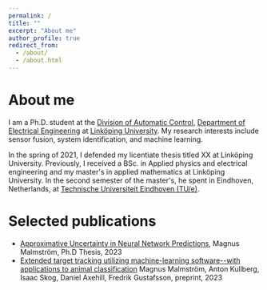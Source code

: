 ```yaml
---
permalink: /
title: ""
excerpt: "About me"
author_profile: true
redirect_from: 
  - /about/
  - /about.html
---
```


About me
======
I am a Ph.D. student at the [Division of Automatic Control](http://www.control.isy.liu.se/), [Department of Electrical Engineering](http://www.isy.liu.se/) at [Linköping University](https://liu.se/). My research interests include sensor fusion, system identification, and machine learning. 

In the spring of 2021, I defended my licentiate thesis titled XX at Linköping University. Previously, I received a BSc. in Applied physics and electrical engineering and my master's in applied mathematics at Linköping University. In the second semester of the master's, he spent in Eindhoven, Netherlands, at [Technische Universiteit Eindhoven (TU/e)](https://www.tue.nl/en/).

Selected publications
======
- [Approximative Uncertainty in Neural Network Predictions](https://urn.kb.se/resolve?urn=urn:nbn:se:liu:diva-198552), Magnus Malmström, Ph.D Thesis, 2023 
- [Extended target tracking utilizing machine-learning software--with applications to animal classification](https://arxiv.org/abs/2310.08316) 
Magnus Malmström, Anton Kullberg, Isaac Skog, Daniel Axehill, Fredrik Gustafsson, preprint, 2023



